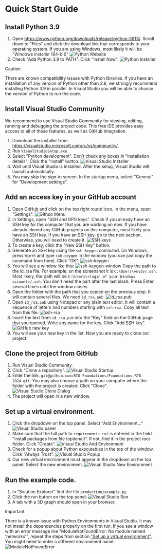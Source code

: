 # Quick Start Guide
## Install Python 3.9
1. Open https://www.python.org/downloads/release/python-3913/. Scroll down to "Files" and click the download link that corresponds to your operating system. If you are using Windows, most likely it will be "Windows installer (64-bit)" ![Python Website](./docs/images/python-website.png)
2. Check "Add Python 3.9 to PATH". Click "Install Now". ![Python Installer](./docs/images/python-installer.png)

> [!CAUTION]
> There are known compatibility issues with Python libraries. If you have an installation of any version of Python other than 3.9, we strongly recommend installing Python 3.9 in parallel. In Visual Studio you will be able to choose the version of Python to run the code.


## Install Visual Studio Community

We recommend to use Visual Studio Community for viewing, editing, running and debugging the project code. This free IDE provides easy access to all of these features, as well as GitHub integration.

1. Download the installer from https://visualstudio.microsoft.com/ru/vs/community/.
2. Run `VisualStudioSetup.exe`.
3. Select "Python development". Don't check any boxes in "Installation details". Click the "Install" button. ![Visual Studio Installer](./docs/images/visual-studio-installer.png)
4. Wait until Visual Studio is installed. After the setup, Visual Studio will launch automatically.
5. You may skip the sign-in screen. In the startup menu, select "General" for "Development settings".


## Add an access key in your GitHub account

1. Open GitHub and click on the top right round icon. In the menu, open "Settings". ![Github Menu](./docs/images/github-menu.png)
2. In Settings, open "SSH and GPG keys". Check if you already have an SSH key for the computer that you are working on now. If you have already cloned any GitHub projects on this computer, most likely you have an SSH key. If you have an SSH key, go to the next section. Otherwise, you will need to create it. ![SSH keys](./docs/images/github-keys.png)
3. To create a key, click the "New SSH Key" button.
4. Generate an SSH key using the `ssh-keygen` command. On Windows, press `Win+R` and type `ssh-keygen` in the window (you can just copy the command from here). Click "OK". ![ssh-keygen](./docs/images/ssh-keygen.png)
5. You will see a window like this: ![ssh-keygen-window](./docs/images/ssh-keygen-window.png)
Copy the path to the id_rsa file. For example, on the screenshot it is `C:\Users\vnvdv/.ssh`. Most likely, the path will be `C:\Users\<login of your Windows account>/.ssh`. You don't need the part after the last slash. Press Enter several times until the window closes.
6. Open the folder with the path that you copied on the previous step. It will contain several files. We need `id_rsa.pub`. ![id_rsa.pub](./docs/images/id_rsa_pub.png)
7. Open `id_rsa.pub` using Notepad or any plain text editor.  It will contain a sequence of letters and numbers starting with `ssh-rsa`. Copy all text from this file. ![ssh-rsa](./docs/images/ssh-rsa.png)
8. Insert the text from `id_rsa.pub` into the "Key" field on the GitHub page that you opened. Write any name for the key. Click "Add SSH key". ![GitHub new key](./docs/images/github-new-key.png)
9. You will see your new key in the list. Now you are ready to clone out project.


## Clone the project from GitHub

1. Run Visual Studio Community.
2. Click "Clone a repository". ![Visual Studio Startup](./docs/images/visual-studio-clone-a-repository.png)
3. Enter the link: `git@github.com:RTG-Foundations/Foundations-RTG-2024.git`. You may also choose a path on your computer where the folder with the project is created. Click "Clone". ![Visual Studio Clone Dialog](./docs/images/visual-studio-github-link.png)
4. The project will open in a new window.

## Set up a virtual environment.
1. Click the dropdown on the top panel. Select "Add Environment..." ![Visual Studio panel](./docs/images/visual-studio-top.png)
2. Make sure that the full path to `requirements.txt` is entered in the field "Install packages from file (optional)". If not, find it in the project root folder. Click "Create". ![Visual Studio Add Environment](./docs/images/visual-studio-virtual-environment.png)
3. Check for a popup about Python executables in the top of the window. Click "Always Trust". ![Visual Studio Popup](./docs/images/visual-studio-popup.png)
4. Our new virtual environment must appear in the dropdown on the top panel. Select the new environment. ![Visual Studio New Environment](./docs/images/visual-studio-new-environment.png)

## Run the example code.
1. In "Solution Explorer" find the file `production/example.py`.
2. Click the run button on the top panel. ![Visual Studio Run](./docs/images/visual-studio-run.png)
3. A tab with a 3D graph should open in your browser.

> [!IMPORTANT]
> There is a known issue with Python Environments in Visual Studio. It may not install the dependencies properly on the first run. If you see a window with an error message like "ModuleNotFoundError: No module named 'networkx'", repeat the steps from section ["Set up a virtual environment"](https://github.com/NMSU-Department-of-Mathematics/Foundations-RTG/blob/main/README.md#set-up-a-virtual-environment). You might need to enter a different environment name. ![ModuleNotFoundError](./docs/images/ModuleNotFoundError.png)
